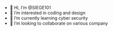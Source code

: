 - 👋 Hi, I’m @SIEGE101
- 👀 I’m interested in coding and design
- 🌱 I’m currently learning cyber security 
- 💞️ I’m looking to collaborate on various company 

<!---
SIEGE101/SIEGE101 is a ✨ special ✨ repository because its `README.md` (this file) appears on your GitHub profile.
You can click the Preview link to take a look at your changes.
--->
